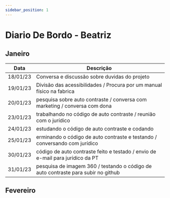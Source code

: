 ```yaml
---
sidebar_position: 1
---
```


# Diario De Bordo - Beatriz

## Janeiro

| Data | Descrição 
|--- |--- |
| 18/01/23 | Conversa e discussão sobre duvidas do projeto 
| 19/01/23 | Divisão das acessibilidades / Procura por um manual físico na fabrica
|20/01/23| pesquisa sobre auto contraste / conversa com marketing / conversa com dona
|23/01/23| trabalhando no código de auto contraste / reunião  com o jurídico
|24/01/23| estudando o código de auto contraste e codando
|25/01/23| erminando o código de auto contraste e testando / conversando com jurídico
|30/01/23| código de auto contraste feito e testado / envio de e-mail para jurídico da PT
|31/01/23| pesquisa de imagem 360 / testando o código de auto contraste para subir no github

## Fevereiro

